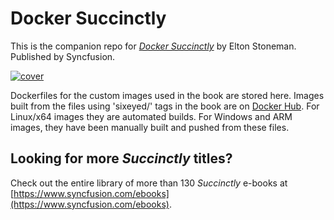 # Docker Succinctly

This is the companion repo for [*Docker Succinctly*](https://www.syncfusion.com/ebooks/docker_succinctly) by Elton Stoneman. Published by Syncfusion.

[![cover](https://github.com/SyncfusionSuccinctlyE-Books/Docker-Succinctly/blob/master/cover.png)](https://www.syncfusion.com/ebooks/docker_succinctly)

Dockerfiles for the custom images used in the book are stored here. Images built from the files using 'sixeyed/' tags in the book are on [Docker Hub](https://hub.docker.com/r/sixeyed/). For Linux/x64 images they are automated builds. For Windows and ARM images, they have been manually built and pushed from these files.

## Looking for more _Succinctly_ titles?

Check out the entire library of more than 130 _Succinctly_ e-books at [https://www.syncfusion.com/ebooks](https://www.syncfusion.com/ebooks).
